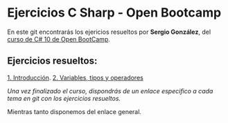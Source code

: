 # Ejercicios C Sharp - Open Bootcamp

En este git encontrarás los ejericios resueltos por **Sergio González**, del [curso de C# 10 de Open BootCamp](https://campus.open-bootcamp.com/cursos/17).

## Ejercicios resueltos:

[1. Introducción](https://github.com/seder111/ob-csharp-training/tree/main/1.%20Introducci%C3%B3n).
[2. Variables, tipos y operadores](https://github.com/seder111/ob-csharp-training/tree/main/2.%20Variables%2C%20Tipos%2C%20Operadores)

_Una vez finalizado el curso, dispondrás de un enlace especifico a cada tema en git con los ejercicios resueltos._

Mientras tanto disponemos del enlace general.
